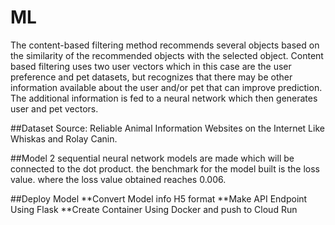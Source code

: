 # ML
The content-based filtering method recommends several objects based on the similarity of the recommended objects with the selected object. Content based filtering uses two user vectors which in this case are the user preference and pet datasets, but recognizes that there may be other information available about the user and/or pet that can improve prediction. The additional information is fed to a neural network which then generates user and pet vectors.

##Dataset
Source: Reliable Animal Information Websites on the Internet Like Whiskas and Rolay Canin.

##Model
2 sequential neural network models are made which will be connected to the dot product. the benchmark for the model built is the loss value. where the loss value obtained reaches 0.006.

##Deploy Model
**Convert Model info H5 format
**Make API Endpoint Using Flask
**Create Container Using Docker and push to Cloud Run
